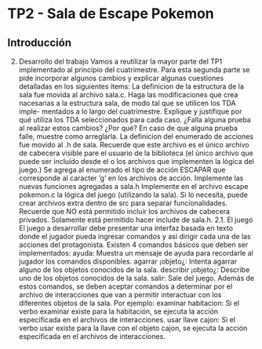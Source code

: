 #  TP2 - Sala de Escape Pokemon

## Introducción

2. Desarrollo del trabajo
Vamos a reutilizar la mayor parte del TP1 implementado al principio del cuatrimestre. Para esta segunda parte
se pide incorporar algunos cambios y explicar algunas cuestiones detalladas en los siguientes items:
La definicion de la estructura de la sala fue movida al archivo sala.c.
Haga las modificaciones que crea nacesarias a la estructura sala, de modo tal que se utilicen los TDA imple-
mentados a lo largo del cuatrimestre.
Explique y justifique por qué utiliza los TDA seleccionados para cada caso.
¿Falla alguna prueba al realizar estos cambios? ¿Por qué?
En caso de que alguna prueba falle, muestre como arreglarla.
La definicion del enumerado de acciones fue movido al .h de sala. Recuerde que este archivo es el único archivo
de cabecera visible pare el usuario de la biblioteca (el único archivo que puede ser incluı́do desde el o los archivos
que implementen la lógica del juego.)
Se agrega al enumerado el tipo de acción ESCAPAR que corresponde al caracter ’g’ en los archivos de acción.
Implemente las nuevas funciones agregadas a sala.h
Implemente en el archivo escape pokemon.c la lógica del juego (utilizando la sala).
Si lo necesita, puede crear archivos extra dentro de src para separar funcionalidades. Recuerde que NO está
permitido incluir los archivos de cabecera privados. Solamente está permitido hacer include de sala.h.
2.1.
El juego
El juego a desarrollar debe presentar una interfaz basada en texto donde el jugador pueda ingresar comandos y
ası́ dirigir cada una de las acciones del protagonista. Existen 4 comandos básicos que deben ser implementados:
ayuda: Muestra un mensaje de ayuda para recordarle al jugador los comandos disponibles.
agarrar ¡objeto¿: Intenta agarrar alguno de los objetos conocidos de la sala.
describir ¡objeto¿: Describe uno de los objetos conocidos de la sala.
salir: Sale del juego.
Además de estos comandos, se deben aceptar comandos a determinar por el archivo de interacciones que van a
permitir interactuar con los diferentes objetos de la sala. Por ejemplo:
examinar habitacion: Si el verbo examinar existe para la habitación, se ejecuta la acción especificada en el
archivos de interacciones.
usar llave cajon: Si el verbo usar existe para la llave con el objeto cajon, se ejecuta la acción especificada en
el archivos de interacciones.
